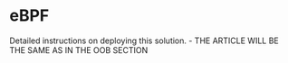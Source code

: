 # eBPF

Detailed instructions on deploying this solution. - THE ARTICLE WILL BE THE SAME AS IN THE OOB SECTION
